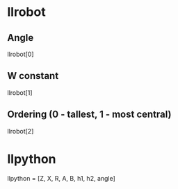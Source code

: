 # llrobot

## Angle 

llrobot[0]

## W constant

llrobot[1]

## Ordering (0 - tallest, 1 - most central)

llrobot[2]

# llpython

llpython = [Z, X, R, A, B, h1, h2, angle]
